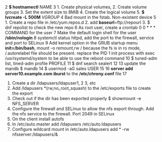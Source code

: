 
2 **$ hostnamectl** NAME
3 1. Create physical volumes,
2. Create volume groups
3. Set the extent size to 8MiB
4. Create the logical volume
5. **$ lvcreate -L 500M** *VGROUP*
4 Bad mount in the fstab. Non-existent device
5 1. Create a repo file in /etc/yum.repos.d
2. add **baseurl**=ftp://repourl
3. $ dnf repolist to check the new repo
6 As root user, create a crontab 0 0 * * * COMMAND for the user
7 Make the default login shell for the user **/sbin/nologin**
8 systemctl status httpd, add the port to the firewall, service and port to SELinux
9 Add kernel option in the GRUB startup menu **init=/bin/bash**, mount -o remount,rw / because the fs is in ro mode, /.autorelabel file should be present. replace the PID 1 init process with exec /usr/systemd/system to be able to use the reboot command
10 $ tuned-adm list, tined-adm profile PROFILE
11 $ dnf search sealert
12
13 update the mandb $ mandb
14 $ usermod -aG sales USER
15
16 **server add server10.example.com iburst** to the **/etc/chrony.conf** file
17 
1. Create a dir /ldapusers/ldapuser1, 2 3, etc
2. Add /ldapusers \*(rw,no_root_squash) to the /etc/exports file to create the export
3. Check out if the dir has been exported properly $ showmount -e NFS_SERVER
4. Configure the firewall and SELinux to allow the nfs export through. Add the nfs service to the firewall. Port 2049 in SELinux
5. On the client install autofs
6. In /etc/auto.master add /ldapusers /etc/auto.ldapusers
7. Configure wildcard mount in /etc/auto.ldapusers add \* -rw nfsserver:/ldapusers/&


